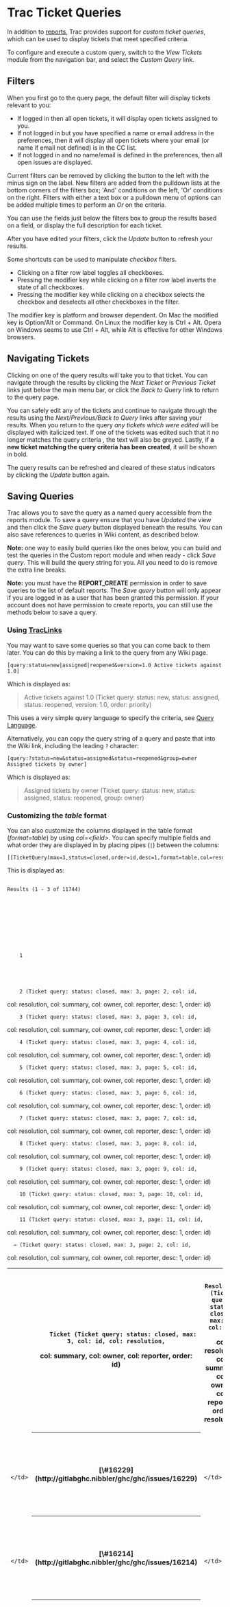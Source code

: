 # Trac Ticket Queries






In addition to [reports](trac-reports), Trac provides support for *custom ticket queries*, which can be used to display tickets that meet specified criteria. 



To configure and execute a custom query, switch to the *View Tickets* module from the navigation bar, and select the *Custom Query* link.


## Filters



When you first go to the query page, the default filter will display tickets relevant to you:


- If logged in then all open tickets, it will display open tickets assigned to you.
- If not logged in but you have specified a name or email address in the preferences, then it will display all open tickets where your email (or name if email not defined) is in the CC list.
- If not logged in and no name/email is defined in the preferences, then all open issues are displayed.


Current filters can be removed by clicking the button to the left with the minus sign on the label. New filters are added from the pulldown lists at the bottom corners of the filters box; 'And' conditions on the left, 'Or' conditions on the right.  Filters with either a text box or a pulldown menu of options can be added multiple times to perform an *Or* on the criteria.



You can use the fields just below the filters box to group the results based on a field, or display the full description for each ticket.



After you have edited your filters, click the *Update* button to refresh your results.



Some shortcuts can be used to manipulate *checkbox* filters.


- Clicking on a filter row label toggles all checkboxes.
- Pressing the modifier key while clicking on a filter row label inverts the state of all checkboxes.
- Pressing the modifier key while clicking on a checkbox selects the checkbox and deselects all other checkboxes in the filter.


The modifier key is platform and browser dependent. On Mac the modified key is Option/Alt or Command. On Linux the modifier key is Ctrl + Alt. Opera on Windows seems to use Ctrl + Alt, while Alt is effective for other Windows browsers.


## Navigating Tickets



Clicking on one of the query results will take you to that ticket. You can navigate through the results by clicking the *Next Ticket* or *Previous Ticket* links just below the main menu bar, or click the *Back to Query* link to return to the query page.  



You can safely edit any of the tickets and continue to navigate through the results using the *Next/Previous/Back to Query* links after saving your results. When you return to the query *any tickets which were edited* will be displayed with italicized text. If one of the tickets was edited such that it no longer matches the query criteria , the text will also be greyed. Lastly, if **a new ticket matching the query criteria has been created**, it will be shown in bold. 



The query results can be refreshed and cleared of these status indicators by clicking the *Update* button again.


## Saving Queries



Trac allows you to save the query as a named query accessible from the reports module. To save a query ensure that you have *Updated* the view and then click the *Save query* button displayed beneath the results.
You can also save references to queries in Wiki content, as described below.



**Note:** one way to easily build queries like the ones below, you can build and test the queries in the Custom report module and when ready - click *Save query*. This will build the query string for you. All you need to do is remove the extra line breaks.



**Note:** you must have the **REPORT\_CREATE** permission in order to save queries to the list of default reports. The *Save query* button will only appear if you are logged in as a user that has been granted this permission. If your account does not have permission to create reports, you can still use the methods below to save a query.


### Using [TracLinks](trac-links)



You may want to save some queries so that you can come back to them later. You can do this by making a link to the query from any Wiki page.


```wiki
[query:status=new|assigned|reopened&version=1.0 Active tickets against 1.0]
```


Which is displayed as:


>
>
> Active tickets against 1.0 (Ticket query: status: new, status: assigned,
> status: reopened, version: 1.0, order: priority)
>
>


This uses a very simple query language to specify the criteria, see [Query Language](trac-query#uery-language).



Alternatively, you can copy the query string of a query and paste that into the Wiki link, including the leading `?` character:


```wiki
[query:?status=new&status=assigned&status=reopened&group=owner Assigned tickets by owner]
```


Which is displayed as:


>
>
> Assigned tickets by owner (Ticket query: status: new, status: assigned,
> status: reopened, group: owner)
>
>

### Customizing the *table* format



You can also customize the columns displayed in the table format (*format=table*) by using *col=\<field\>*. You can specify multiple fields and what order they are displayed in by placing pipes (`|`) between the columns:


```wiki
[[TicketQuery(max=3,status=closed,order=id,desc=1,format=table,col=resolution|summary|owner|reporter)]]
```


This is displayed as:


  

##
    Results (1 - 3 of 11744)
  


  



    
    
      
        1
      
      
    
      
      
        2 (Ticket query: status: closed, max: 3, page: 2, col: id,
col: resolution, col: summary, col: owner, col: reporter, desc: 1, order: id)
      
    
      
      
        3 (Ticket query: status: closed, max: 3, page: 3, col: id,
col: resolution, col: summary, col: owner, col: reporter, desc: 1, order: id)
      
    
      
      
        4 (Ticket query: status: closed, max: 3, page: 4, col: id,
col: resolution, col: summary, col: owner, col: reporter, desc: 1, order: id)
      
    
      
      
        5 (Ticket query: status: closed, max: 3, page: 5, col: id,
col: resolution, col: summary, col: owner, col: reporter, desc: 1, order: id)
      
    
      
      
        6 (Ticket query: status: closed, max: 3, page: 6, col: id,
col: resolution, col: summary, col: owner, col: reporter, desc: 1, order: id)
      
    
      
      
        7 (Ticket query: status: closed, max: 3, page: 7, col: id,
col: resolution, col: summary, col: owner, col: reporter, desc: 1, order: id)
      
    
      
      
        8 (Ticket query: status: closed, max: 3, page: 8, col: id,
col: resolution, col: summary, col: owner, col: reporter, desc: 1, order: id)
      
    
      
      
        9 (Ticket query: status: closed, max: 3, page: 9, col: id,
col: resolution, col: summary, col: owner, col: reporter, desc: 1, order: id)
      
    
      
      
        10 (Ticket query: status: closed, max: 3, page: 10, col: id,
col: resolution, col: summary, col: owner, col: reporter, desc: 1, order: id)
      
    
      
      
        11 (Ticket query: status: closed, max: 3, page: 11, col: id,
col: resolution, col: summary, col: owner, col: reporter, desc: 1, order: id)
      
    
    
      → (Ticket query: status: closed, max: 3, page: 2, col: id,
col: resolution, col: summary, col: owner, col: reporter, desc: 1, order: id)
    


  
  
  
    
  
  

<table><tr><td>
      </td>
<th>
        
        Ticket (Ticket query: status: closed, max: 3, col: id, col: resolution,
col: summary, col: owner, col: reporter, order: id)
      </th>
<th>
        
        Resolution (Ticket query: status: closed, max: 3, col: id,
col: resolution, col: summary, col: owner, col: reporter, order: resolution)
      </th>
<th>
        
        Summary (Ticket query: status: closed, max: 3, col: id, col: resolution,
col: summary, col: owner, col: reporter, order: summary)
      </th>
<th>
        
        Owner (Ticket query: status: closed, max: 3, col: id, col: resolution,
col: summary, col: owner, col: reporter, order: owner)
      </th>
<th>
        
        Reporter (Ticket query: status: closed, max: 3, col: id,
col: resolution, col: summary, col: owner, col: reporter, order: reporter)
      </th>
<td>
    </td>
<td></td>
<td></td>
<td></td>
<td></td></tr>
<tr><td>
                
                  
                    </td>
<th>[\#16229](http://gitlabghc.nibbler/ghc/ghc/issues/16229)</th>
<td>
                    
                  
                
                  
                    
                    </td>
<th>
                      
                      
                      
                      
                      
                      
                      
                      
                      duplicate
                    </th>
<td>
                  
                
                  
                    
                    </td>
<th>
                      [Dump-parsed-ast fails for very large Fractional number constants](http://gitlabghc.nibbler/ghc/ghc/issues/16229)
                      
                      
                      
                      
                      
                      
                      
                      
                    </th>
<td>
                  
                
                  
                    
                    </td>
<th>
                      
                      
                      
                      
                      
                      
                      
                      
                      
                    </th>
<td>
                  
                
                  
                    
                    </td>
<th>
                      
                      
                      alanz
                      
                      
                      
                      
                      
                      
                    </th>
<td>
                  
                
              </td></tr>
<tr><td>
                
                  
                    </td>
<th>[\#16214](http://gitlabghc.nibbler/ghc/ghc/issues/16214)</th>
<td>
                    
                  
                
                  
                    
                    </td>
<th>
                      
                      
                      
                      
                      
                      
                      
                      
                      fixed
                    </th>
<td>
                  
                
                  
                    
                    </td>
<th>
                      [Hadrian prof flavour doesn't build a compiler which you can profile](http://gitlabghc.nibbler/ghc/ghc/issues/16214)
                      
                      
                      
                      
                      
                      
                      
                      
                    </th>
<td>
                  
                
                  
                    
                    </td>
<th>
                      
                      
                      
                      
                      
                      
                      
                      
                      
                    </th>
<td>
                  
                
                  
                    
                    </td>
<th>
                      
                      
                      mpickering
                      
                      
                      
                      
                      
                      
                    </th>
<td>
                  
                
              </td></tr>
<tr><td>
                
                  
                    </td>
<th>[\#16213](http://gitlabghc.nibbler/ghc/ghc/issues/16213)</th>
<td>
                    
                  
                
                  
                    
                    </td>
<th>
                      
                      
                      
                      
                      
                      
                      
                      
                      invalid
                    </th>
<td>
                  
                
                  
                    
                    </td>
<th>
                      [Unnecessary error](http://gitlabghc.nibbler/ghc/ghc/issues/16213)
                      
                      
                      
                      
                      
                      
                      
                      
                    </th>
<td>
                  
                
                  
                    
                    </td>
<th>
                      
                      
                      
                      
                      
                      
                      
                      
                      
                    </th>
<td>
                  
                
                  
                    
                    </td>
<th>
                      
                      
                      pjljvdlaar
                      
                      
                      
                      
                      
                      
                    </th>
<td>
                  
                
              </td></tr></table>


  



    
    
      
        1
      
      
    
      
      
        2 (Ticket query: status: closed, max: 3, page: 2, col: id,
col: resolution, col: summary, col: owner, col: reporter, desc: 1, order: id)
      
    
      
      
        3 (Ticket query: status: closed, max: 3, page: 3, col: id,
col: resolution, col: summary, col: owner, col: reporter, desc: 1, order: id)
      
    
      
      
        4 (Ticket query: status: closed, max: 3, page: 4, col: id,
col: resolution, col: summary, col: owner, col: reporter, desc: 1, order: id)
      
    
      
      
        5 (Ticket query: status: closed, max: 3, page: 5, col: id,
col: resolution, col: summary, col: owner, col: reporter, desc: 1, order: id)
      
    
      
      
        6 (Ticket query: status: closed, max: 3, page: 6, col: id,
col: resolution, col: summary, col: owner, col: reporter, desc: 1, order: id)
      
    
      
      
        7 (Ticket query: status: closed, max: 3, page: 7, col: id,
col: resolution, col: summary, col: owner, col: reporter, desc: 1, order: id)
      
    
      
      
        8 (Ticket query: status: closed, max: 3, page: 8, col: id,
col: resolution, col: summary, col: owner, col: reporter, desc: 1, order: id)
      
    
      
      
        9 (Ticket query: status: closed, max: 3, page: 9, col: id,
col: resolution, col: summary, col: owner, col: reporter, desc: 1, order: id)
      
    
      
      
        10 (Ticket query: status: closed, max: 3, page: 10, col: id,
col: resolution, col: summary, col: owner, col: reporter, desc: 1, order: id)
      
    
      
      
        11 (Ticket query: status: closed, max: 3, page: 11, col: id,
col: resolution, col: summary, col: owner, col: reporter, desc: 1, order: id)
      
    
    
      → (Ticket query: status: closed, max: 3, page: 2, col: id,
col: resolution, col: summary, col: owner, col: reporter, desc: 1, order: id)
    




#### Full rows



In *table* format you can also have full rows by using *rows=\<field\>*:


```wiki
[[TicketQuery(max=3,status=closed,order=id,desc=1,format=table,col=resolution|summary|owner|reporter,rows=description)]]
```


This is displayed as:


  

##
    Results (1 - 3 of 11744)
  


  



    
    
      
        1
      
      
    
      
      
        2 (Ticket query: status: closed, max: 3, page: 2, col: id,
col: resolution, col: summary, col: owner, col: reporter, desc: 1, order: id,
row: description)
      
    
      
      
        3 (Ticket query: status: closed, max: 3, page: 3, col: id,
col: resolution, col: summary, col: owner, col: reporter, desc: 1, order: id,
row: description)
      
    
      
      
        4 (Ticket query: status: closed, max: 3, page: 4, col: id,
col: resolution, col: summary, col: owner, col: reporter, desc: 1, order: id,
row: description)
      
    
      
      
        5 (Ticket query: status: closed, max: 3, page: 5, col: id,
col: resolution, col: summary, col: owner, col: reporter, desc: 1, order: id,
row: description)
      
    
      
      
        6 (Ticket query: status: closed, max: 3, page: 6, col: id,
col: resolution, col: summary, col: owner, col: reporter, desc: 1, order: id,
row: description)
      
    
      
      
        7 (Ticket query: status: closed, max: 3, page: 7, col: id,
col: resolution, col: summary, col: owner, col: reporter, desc: 1, order: id,
row: description)
      
    
      
      
        8 (Ticket query: status: closed, max: 3, page: 8, col: id,
col: resolution, col: summary, col: owner, col: reporter, desc: 1, order: id,
row: description)
      
    
      
      
        9 (Ticket query: status: closed, max: 3, page: 9, col: id,
col: resolution, col: summary, col: owner, col: reporter, desc: 1, order: id,
row: description)
      
    
      
      
        10 (Ticket query: status: closed, max: 3, page: 10, col: id,
col: resolution, col: summary, col: owner, col: reporter, desc: 1, order: id,
row: description)
      
    
      
      
        11 (Ticket query: status: closed, max: 3, page: 11, col: id,
col: resolution, col: summary, col: owner, col: reporter, desc: 1, order: id,
row: description)
      
    
    
      → (Ticket query: status: closed, max: 3, page: 2, col: id,
col: resolution, col: summary, col: owner, col: reporter, desc: 1, order: id)
    


  
  
  
    
  
  

<table><tr><td>
      </td>
<th>
        
        Ticket (Ticket query: status: closed, max: 3, col: id, col: resolution,
col: summary, col: owner, col: reporter, order: id, row: description)
      </th>
<th>
        
        Resolution (Ticket query: status: closed, max: 3, col: id,
col: resolution, col: summary, col: owner, col: reporter, order: resolution,
row: description)
      </th>
<th>
        
        Summary (Ticket query: status: closed, max: 3, col: id, col: resolution,
col: summary, col: owner, col: reporter, order: summary, row: description)
      </th>
<th>
        
        Owner (Ticket query: status: closed, max: 3, col: id, col: resolution,
col: summary, col: owner, col: reporter, order: owner, row: description)
      </th>
<th>
        
        Reporter (Ticket query: status: closed, max: 3, col: id,
col: resolution, col: summary, col: owner, col: reporter, order: reporter,
row: description)
      </th>
<td>
    </td>
<td></td>
<td></td>
<td></td>
<td></td></tr>
<tr><td>
                
                  
                    </td>
<th>[\#16229](http://gitlabghc.nibbler/ghc/ghc/issues/16229)</th>
<td>
                    
                  
                
                  
                    
                    </td>
<th>
                      
                      
                      
                      
                      
                      
                      
                      
                      duplicate
                    </th>
<td>
                  
                
                  
                    
                    </td>
<th>
                      [Dump-parsed-ast fails for very large Fractional number constants](http://gitlabghc.nibbler/ghc/ghc/issues/16229)
                      
                      
                      
                      
                      
                      
                      
                      
                    </th>
<td>
                  
                
                  
                    
                    </td>
<th>
                      
                      
                      
                      
                      
                      
                      
                      
                      
                    </th>
<td>
                  
                
                  
                    
                    </td>
<th>
                      
                      
                      alanz
                      
                      
                      
                      
                      
                      
                    </th>
<td>
                  
                
              </td></tr>
<tr><td>
                    </td>
<th>Description</th>
<td>
                    
                    </td>
<th>
                      


The existing test file `T15271.hs` has


```
main = do
  print 1e646457008
  print 1e646457009 -- T15271: This incorrectly printed 0.0
  print 1e1555550000 -- This is still infinity
  print 1e1000000000 -- T15271: This incorrectly printed 0.0
```


Trying to run `ghc --dump-parsed-ast` T15271.hs\` fails, using up all available memory.



When dumping the file in ghc-exacptrint, the start looks like this


```wiki
                       ({ tests/examples/ghc88-copied/T15271.hs:2:9-19 }
                        Just (Ann (DP (0,1)) [] [] [((G AnnVal),DP (0,0))] Nothing Nothing)
                        (HsOverLit 
                         (NoExt) 
                         (OverLit 
                          (NoExt) 
                          (HsFractional 
                           (FL 
                            (SourceText "1e646457008") 
                            (False) 
                            (:% 
                             (100000000000000000000000000000000000000000000000000000000000000000000000000000000000000000000000000000000000000000000000000000000000
000000000000000000000000000000000000000000000000000000000000000000000000000000000000000000000000000000000000000000000000000000000000000000000000000000000000000000
000000000000000000000000000000000000000000000000000000000000000000000000000000000000000000000000000000000000000000000000000000000000000000000000000000000000000000
000000000000000000000000000000000000000000000000000000000000000000000000000000000000000000000000000000000000000000000000000000000000000000000000000000000000000000
000000000000000000000000000000000000000000000000000000000000000000000000000000000000000000000000000000000000000000000000000000000000000000000000000000000000000000
000000000000000000000000000000000000000000000000000000000000000000000000000000000000000000000000000000000000000000000000000000000000000000000000000000000000000000
000000000000000000000000000000000000000000000000000000000000000000000000000000000000000000000000000000000000000000000000000000000000000000000000000000000000000000
000000000000000000000000000000000000000000000000000000000000000000000000000000000000000000000000000000000000000000000000000000000000000000000000000000000000000000
000000000000000000000000000000000000000000000000000000000000000000000000000000000000000000000000000000000000000000000000000000000000000000000000000000000000000000
000000000000000000000000000000000000000000000000000000000000000000000000000000000000000000000000000000000000000000000000000000000000000000000000000000000000000000
000000000000000000000000000000000000000000000000000000000000000000000000000000000000000000000000000000000000000000000000000000000000000000000000000000000000000000
.....
```


I am not sure if this is an actual problem, but it is worth noting.



                    </th>
<td>
                    
                  </td>
<td></td>
<td></td>
<td></td>
<td></td>
<td></td>
<td></td></tr>
<tr><td>
                
                  
                    </td>
<th>[\#16214](http://gitlabghc.nibbler/ghc/ghc/issues/16214)</th>
<td>
                    
                  
                
                  
                    
                    </td>
<th>
                      
                      
                      
                      
                      
                      
                      
                      
                      fixed
                    </th>
<td>
                  
                
                  
                    
                    </td>
<th>
                      [Hadrian prof flavour doesn't build a compiler which you can profile](http://gitlabghc.nibbler/ghc/ghc/issues/16214)
                      
                      
                      
                      
                      
                      
                      
                      
                    </th>
<td>
                  
                
                  
                    
                    </td>
<th>
                      
                      
                      
                      
                      
                      
                      
                      
                      
                    </th>
<td>
                  
                
                  
                    
                    </td>
<th>
                      
                      
                      mpickering
                      
                      
                      
                      
                      
                      
                    </th>
<td>
                  
                
              </td></tr>
<tr><td>
                    </td>
<th>Description</th>
<td>
                    
                    </td>
<th>
                      


After building a compiler with the `prof` flavour. I tried to use it with the `-xc` option. 


```wiki
./hadrian/build.sh --flavour=prof
_build/stage1/bin/ghc A.hs +RTS -xc
```


But apparently 


```wiki
ghc: the flag -xc requires the program to be built with -prof
```


So it seems that the `prof` flavour is broken. 



                    </th>
<td>
                    
                  </td>
<td></td>
<td></td>
<td></td>
<td></td>
<td></td>
<td></td></tr>
<tr><td>
                
                  
                    </td>
<th>[\#16213](http://gitlabghc.nibbler/ghc/ghc/issues/16213)</th>
<td>
                    
                  
                
                  
                    
                    </td>
<th>
                      
                      
                      
                      
                      
                      
                      
                      
                      invalid
                    </th>
<td>
                  
                
                  
                    
                    </td>
<th>
                      [Unnecessary error](http://gitlabghc.nibbler/ghc/ghc/issues/16213)
                      
                      
                      
                      
                      
                      
                      
                      
                    </th>
<td>
                  
                
                  
                    
                    </td>
<th>
                      
                      
                      
                      
                      
                      
                      
                      
                      
                    </th>
<td>
                  
                
                  
                    
                    </td>
<th>
                      
                      
                      pjljvdlaar
                      
                      
                      
                      
                      
                      
                    </th>
<td>
                  
                
              </td></tr>
<tr><td>
                    </td>
<th>Description</th>
<td>
                    
                    </td>
<th>
                      


I don't know whether this is a bug or a feature request....



When compiling


```wiki
{-# LANGUAGE DataKinds           #-}
{-# LANGUAGE FlexibleContexts    #-}
{-# LANGUAGE GADTs               #-}
{-# LANGUAGE KindSignatures      #-}
{-# LANGUAGE TypeOperators       #-}
{-# LANGUAGE TypeFamilies        #-}
{-# LANGUAGE FlexibleInstances   #-}
module Main where

data Term (b::Bool) where
    Const :: Int -> Term 'True
    Sum  :: 
            --Show (TermList v) => 
            TermList v -> Term 'False

instance Show (Term b) where
    show (Const a) = "(Const " ++ show a ++ ")"
    show (Sum a) = "(Sum " ++ show a ++ ")"

data TermList (xs :: [ Bool ]) where
    TNil :: TermList '[]
    TCons :: Term x -> TermList xs -> TermList (x ': xs)

instance Show (TermList '[]) where
    show TNil = "Nil"

instance Show (TermList xs) => Show (TermList (x ': xs)) where
    show (TCons a b) = "(Cons " ++ show a ++ " " ++ show b ++ ")"

main :: IO ()
main = do
        putStrLn "Hello world!"
```


one gets the error


```wiki
src\Main.hs:37:31: error:
    * Could not deduce (Show (TermList v)) arising from a use of `show'
      from the context: b ~ 'False
        bound by a pattern with constructor:
                   Sum :: forall (v :: [Bool]). TermList v -> Term 'False,
                 in an equation for `show'
        at src\Main.hs:37:11-15
    * In the first argument of `(++)', namely `show a'
      In the second argument of `(++)', namely `show a ++ ")"'
      In the expression: "(Sum " ++ show a ++ ")"
   |
37 |     show (Sum a) = "(Sum " ++ show a ++ ")"
   |                               ^^^^^^
```


Yet, both patterns are matched, i.e. '\[\] and (x ': xs),
so I was surprised the compiler could not figure this out!



By out commenting 'Show (TermList v) =\> ' the code complies fine.



                    </th>
<td>
                    
                  </td>
<td></td>
<td></td>
<td></td>
<td></td>
<td></td>
<td></td></tr></table>


  



    
    
      
        1
      
      
    
      
      
        2 (Ticket query: status: closed, max: 3, page: 2, col: id,
col: resolution, col: summary, col: owner, col: reporter, desc: 1, order: id,
row: description)
      
    
      
      
        3 (Ticket query: status: closed, max: 3, page: 3, col: id,
col: resolution, col: summary, col: owner, col: reporter, desc: 1, order: id,
row: description)
      
    
      
      
        4 (Ticket query: status: closed, max: 3, page: 4, col: id,
col: resolution, col: summary, col: owner, col: reporter, desc: 1, order: id,
row: description)
      
    
      
      
        5 (Ticket query: status: closed, max: 3, page: 5, col: id,
col: resolution, col: summary, col: owner, col: reporter, desc: 1, order: id,
row: description)
      
    
      
      
        6 (Ticket query: status: closed, max: 3, page: 6, col: id,
col: resolution, col: summary, col: owner, col: reporter, desc: 1, order: id,
row: description)
      
    
      
      
        7 (Ticket query: status: closed, max: 3, page: 7, col: id,
col: resolution, col: summary, col: owner, col: reporter, desc: 1, order: id,
row: description)
      
    
      
      
        8 (Ticket query: status: closed, max: 3, page: 8, col: id,
col: resolution, col: summary, col: owner, col: reporter, desc: 1, order: id,
row: description)
      
    
      
      
        9 (Ticket query: status: closed, max: 3, page: 9, col: id,
col: resolution, col: summary, col: owner, col: reporter, desc: 1, order: id,
row: description)
      
    
      
      
        10 (Ticket query: status: closed, max: 3, page: 10, col: id,
col: resolution, col: summary, col: owner, col: reporter, desc: 1, order: id,
row: description)
      
    
      
      
        11 (Ticket query: status: closed, max: 3, page: 11, col: id,
col: resolution, col: summary, col: owner, col: reporter, desc: 1, order: id,
row: description)
      
    
    
      → (Ticket query: status: closed, max: 3, page: 2, col: id,
col: resolution, col: summary, col: owner, col: reporter, desc: 1, order: id)
    




## Query Language



`query:` [TracLinks](trac-links) and the `[[TicketQuery]]` macro both use a mini “query language” for specifying query filters. Filters are separated by ampersands (`&`). Each filter consists of the ticket field name, an operator and one or more values. More than one value are separated by a pipe (`|`), meaning that the filter matches any of the values. To include a literal `&` or `|` in a value, escape the character with a backslash (`\`).



The available operators are:


<table><tr><th> **`=`** </th>
<th> the field content exactly matches one of the values 
</th></tr>
<tr><th> **`~=`** </th>
<th> the field content contains one or more of the values 
</th></tr>
<tr><th> **`^=`** </th>
<th> the field content starts with one of the values 
</th></tr>
<tr><th> **`$=`** </th>
<th> the field content ends with one of the values 
</th></tr></table>



All of these operators can also be negated:


<table><tr><th> **`!=`** </th>
<th> the field content matches none of the values 
</th></tr>
<tr><th> **`!~=`** </th>
<th> the field content does not contain any of the values 
</th></tr>
<tr><th> **`!^=`** </th>
<th> the field content does not start with any of the values 
</th></tr>
<tr><th> **`!$=`** </th>
<th> the field content does not end with any of the values 
</th></tr></table>



The date fields `created` and `modified` can be constrained by using the `=` operator and specifying a value containing two dates separated by two dots (`..`). Either end of the date range can be left empty, meaning that the corresponding end of the range is open. The date parser understands a few natural date specifications like "3 weeks ago", "last month" and "now", as well as Bugzilla-style date specifications like "1d", "2w", "3m" or "4y" for 1 day, 2 weeks, 3 months and 4 years, respectively. Spaces in date specifications can be omitted to avoid having to quote the query string. 


<table><tr><th> **`created=2007-01-01..2008-01-01`** </th>
<th> query tickets created in 2007 
</th></tr>
<tr><th> **`created=lastmonth..thismonth`** </th>
<th> query tickets created during the previous month 
</th></tr>
<tr><th> **`modified=1weekago..`** </th>
<th> query tickets that have been modified in the last week 
</th></tr>
<tr><th> **`modified=..30daysago`** </th>
<th> query tickets that have been inactive for the last 30 days 
</th></tr></table>


---



See also: [TracTickets](trac-tickets), [TracReports](trac-reports), [TracGuide](trac-guide), [TicketQuery](ticket-query)


